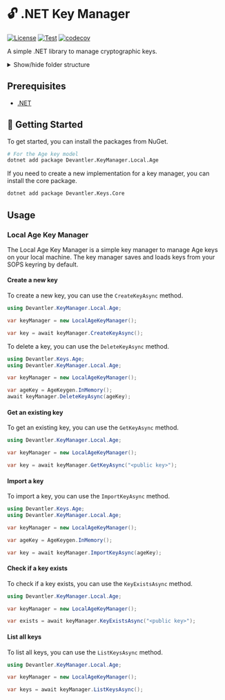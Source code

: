 # 🔓 .NET Key Manager

[![License](https://img.shields.io/badge/License-Apache_2.0-blue.svg)](https://opensource.org/licenses/Apache-2.0)
[![Test](https://github.com/devantler/dotnet-key-manager/actions/workflows/test.yaml/badge.svg)](https://github.com/devantler/dotnet-key-manager/actions/workflows/test.yaml)
[![codecov](https://codecov.io/gh/devantler/dotnet-key-manager/graph/badge.svg?token=RhQPb4fE7z)](https://codecov.io/gh/devantler/dotnet-key-manager)

A simple .NET library to manage cryptographic keys.

<details>
  <summary>Show/hide folder structure</summary>

<!-- readme-tree start -->
```
.
├── .github
│   └── workflows
├── Devantler.KeyManager.Core
├── Devantler.KeyManager.Local.Age
└── Devantler.KeyManager.Local.Age.Tests
    └── LocalAgeKeyManagerTests

6 directories
```
<!-- readme-tree end -->

</details>

## Prerequisites

- [.NET](https://dotnet.microsoft.com/en-us/)

## 🚀 Getting Started

To get started, you can install the packages from NuGet.

```bash
# For the Age key model
dotnet add package Devantler.KeyManager.Local.Age
```

If you need to create a new implementation for a key manager, you can install the core package.

```bash
dotnet add package Devantler.Keys.Core
```

## Usage

### Local Age Key Manager

The Local Age Key Manager is a simple key manager to manage Age keys on your local machine. The key manager saves and loads keys from your SOPS keyring by default.

#### Create a new key

To create a new key, you can use the `CreateKeyAsync` method.

```csharp
using Devantler.KeyManager.Local.Age;

var keyManager = new LocalAgeKeyManager();

var key = await keyManager.CreateKeyAsync();
```

To delete a key, you can use the `DeleteKeyAsync` method.

```csharp
using Devantler.Keys.Age;
using Devantler.KeyManager.Local.Age;

var keyManager = new LocalAgeKeyManager();

var ageKey = AgeKeygen.InMemory();
await keyManager.DeleteKeyAsync(ageKey);
```

#### Get an existing key

To get an existing key, you can use the `GetKeyAsync` method.

```csharp
using Devantler.KeyManager.Local.Age;

var keyManager = new LocalAgeKeyManager();

var key = await keyManager.GetKeyAsync("<public key>");
```

#### Import a key

To import a key, you can use the `ImportKeyAsync` method.

```csharp
using Devantler.Keys.Age;
using Devantler.KeyManager.Local.Age;

var keyManager = new LocalAgeKeyManager();

var ageKey = AgeKeygen.InMemory();

var key = await keyManager.ImportKeyAsync(ageKey);
```

#### Check if a key exists

To check if a key exists, you can use the `KeyExistsAsync` method.

```csharp
using Devantler.KeyManager.Local.Age;

var keyManager = new LocalAgeKeyManager();

var exists = await keyManager.KeyExistsAsync("<public key>");
```

#### List all keys

To list all keys, you can use the `ListKeysAsync` method.

```csharp
using Devantler.KeyManager.Local.Age;

var keyManager = new LocalAgeKeyManager();

var keys = await keyManager.ListKeysAsync();
```
